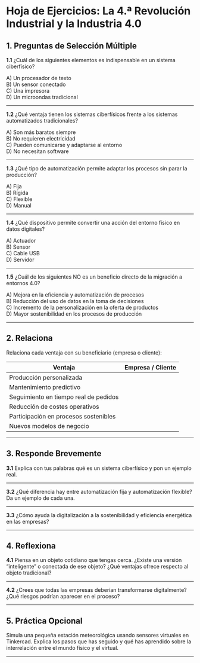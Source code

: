 # Hoja de Ejercicios: La 4.ª Revolución Industrial y la Industria 4.0

## 1. Preguntas de Selección Múltiple

**1.1** ¿Cuál de los siguientes elementos es indispensable en un sistema ciberfísico?

A) Un procesador de texto  
B) Un sensor conectado  
C) Una impresora  
D) Un microondas tradicional  

---

**1.2** ¿Qué ventaja tienen los sistemas ciberfísicos frente a los sistemas automatizados tradicionales?

A) Son más baratos siempre  
B) No requieren electricidad  
C) Pueden comunicarse y adaptarse al entorno  
D) No necesitan software  

---

**1.3** ¿Qué tipo de automatización permite adaptar los procesos sin parar la producción?

A) Fija  
B) Rígida  
C) Flexible  
D) Manual  

---

**1.4** ¿Qué dispositivo permite convertir una acción del entorno físico en datos digitales?

A) Actuador  
B) Sensor  
C) Cable USB  
D) Servidor  

---

**1.5** ¿Cuál de los siguientes NO es un beneficio directo de la migración a entornos 4.0?

A) Mejora en la eficiencia y automatización de procesos  
B) Reducción del uso de datos en la toma de decisiones  
C) Incremento de la personalización en la oferta de productos  
D) Mayor sostenibilidad en los procesos de producción  

---

## 2. Relaciona

Relaciona cada ventaja con su beneficiario (empresa o cliente):

| Ventaja                                       | Empresa / Cliente |
|-----------------------------------------------|-------------------|
| Producción personalizada                      |                   |
| Mantenimiento predictivo                      |                   |
| Seguimiento en tiempo real de pedidos         |                   |
| Reducción de costes operativos                |                   |
| Participación en procesos sostenibles         |                   |
| Nuevos modelos de negocio                     |                   |

---

## 3. Responde Brevemente

**3.1** Explica con tus palabras qué es un sistema ciberfísico y pon un ejemplo real.

---

**3.2** ¿Qué diferencia hay entre automatización fija y automatización flexible? Da un ejemplo de cada una.

---

**3.3** ¿Cómo ayuda la digitalización a la sostenibilidad y eficiencia energética en las empresas?

---

## 4. Reflexiona

**4.1** Piensa en un objeto cotidiano que tengas cerca. ¿Existe una versión “inteligente” o conectada de ese objeto? ¿Qué ventajas ofrece respecto al objeto tradicional?

---

**4.2** ¿Crees que todas las empresas deberían transformarse digitalmente? ¿Qué riesgos podrían aparecer en el proceso?

---

## 5. Práctica Opcional

Simula una pequeña estación meteorológica usando sensores virtuales en Tinkercad. Explica los pasos que has seguido y qué has aprendido sobre la interrelación entre el mundo físico y el virtual.

---